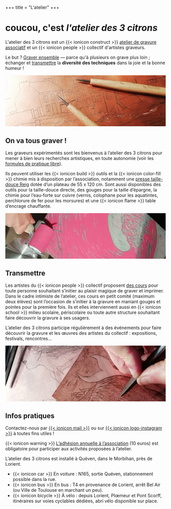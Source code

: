 +++
title = "L'atelier"
+++
# coucou, c'est *l'atelier des 3 citrons*

L'atelier des 3 citrons est un {{< ionicon construct >}} [atelier de
gravure associatif](#infos-pratiques) et un {{< ionicon people >}} collectif d'artistes
graveurs.

Le but ? [Graver ensemble](#on-va-tous-graver) — parce qu'à plusieurs on grave plus loin ;
échanger et [transmettre](#transmettre) la **diversité des techniques** dans la joie et la
bonne humeur !

![](./latelier/cuivre_eauforte_pointes.jpg)

## On va tous graver !

Les graveurs expérimentés sont les bienvenus à l’atelier des 3 citrons
pour mener à bien leurs recherches artistiques, en toute autonomie
(voir les [formules de pratique
libre](https://www.helloasso.com/associations/l-atelier-des-3-citrons/boutiques/pratique-libre-gravure)).

Ils peuvent utiliser les {{< ionicon build >}} outils et la {{<
ionicon color-fill >}} chimie mis à disposition par l’association,
notamment une [presse taille-douce
Reig](https://reig-beaux-arts.fr/fr/catalogue-de-presses-a-gravure-et-outils-professionnels-pour-graver/54-torculo.html)
dotée d’un plateau de 55 x 120 cm. Sont aussi disponibles des outils
pour la taille-douce directe, des gouges pour la taille d’épargne, la
chimie pour l’eau-forte sur cuivre (vernis, colophane pour les
aquatintes, perchlorure de fer pour les morsures) et une {{< ionicon flame >}} table
d’encrage chauffante.

![](./latelier/encrage_lino3.jpg)

## Transmettre

 Les artistes du {{< ionicon people >}} collectif proposent [des
 cours](https://www.helloasso.com/associations/l-atelier-des-3-citrons/boutiques/ateliers-et-cours-de-gravure)
 pour toute personne souhaitant s’initier au plaisir magique de graver
 et imprimer. Dans le cadre intimiste de l’atelier, ces cours en petit
 comité (maximum deux élèves) sont l’occasion de s’initier à la
 gravure en maniant gouges et pointes pour la première fois. Ils et
 elles interviennent aussi en {{< ionicon school >}} milieu scolaire, périscolaire ou toute
 autre structure souhaitant faire découvrir la gravure à ses usagers.

L’atelier des 3 citrons participe régulièrement à des événements pour
faire découvrir la gravure et les œuvres des artistes du collectif :
expositions, festivals, rencontres...

![](./latelier/grattage.jpg)

## Infos pratiques

Contactez-nous par [{{< ionicon mail >}}](mailto:atelier@3citrons.art) ou sur
[{{< ionicon logo-instagram >}}](https://www.instagram.com/atelier_3_citrons/) à toutes
fins utiles !

{{< ionicon warning >}} [L’adhésion annuelle à
l’association](https://www.helloasso.com/associations/l-atelier-des-3-citrons/adhesions/adhesion)
(10 euros) est obligatoire pour participer aux activités proposées à
l’atelier.

L’atelier des 3 citrons est installé à Quéven, dans le Morbihan, près de Lorient.

- {{< ionicon car >}} En voiture : N165, sortie Quéven, stationnement possible dans la rue. 
- {{< ionicon bus >}} En bus : T4 en provenance de Lorient, arrêt Bel Air (ou Ville de Toulouse en marchant un peu).
- {{< ionicon bicycle >}} À vélo : depuis Lorient, Plœmeur et Pont Scorff, itinéraires sur voies cyclables dédiées, abri vélo disponible sur place.


